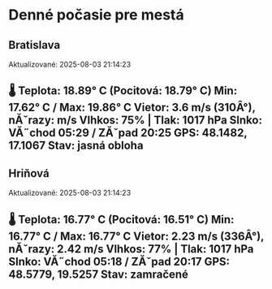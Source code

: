 ﻿# Denné počasie pre mestá

## Bratislava
Aktualizované: 2025-08-03 21:14:23

🌡️ Teplota: 18.89° C (Pocitová: 18.79° C)
Min: 17.62° C / Max: 19.86° C
Vietor: 3.6 m/s (310Â°), nĂˇrazy:  m/s
Vlhkos: 75% | Tlak: 1017 hPa
Slnko: VĂ˝chod 05:29 / ZĂˇpad 20:25
GPS: 48.1482, 17.1067
Stav: jasná obloha  
---

## Hriňová
Aktualizované: 2025-08-03 21:14:23

🌡️ Teplota: 16.77° C (Pocitová: 16.51° C)
Min: 16.77° C / Max: 16.77° C
Vietor: 2.23 m/s (336Â°), nĂˇrazy: 2.42 m/s
Vlhkos: 77% | Tlak: 1017 hPa
Slnko: VĂ˝chod 05:18 / ZĂˇpad 20:17
GPS: 48.5779, 19.5257
Stav: zamračené
---
